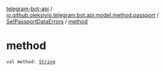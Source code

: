 [telegram-bot-api](../../index.md) / [io.github.oleksivio.telegram.bot.api.model.method.passport](../index.md) / [SetPassportDataErrors](index.md) / [method](./method.md)

# method

`val method: `[`String`](https://kotlinlang.org/api/latest/jvm/stdlib/kotlin/-string/index.html)